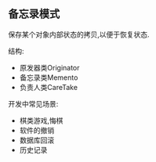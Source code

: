 备忘录模式
--
保存某个对象内部状态的拷贝,以便于恢复状态.

结构:
- 原发器类Originator
- 备忘录类Memento
- 负责人类CareTake

开发中常见场景:
- 棋类游戏,悔棋
- 软件的撤销
- 数据库回滚
- 历史记录